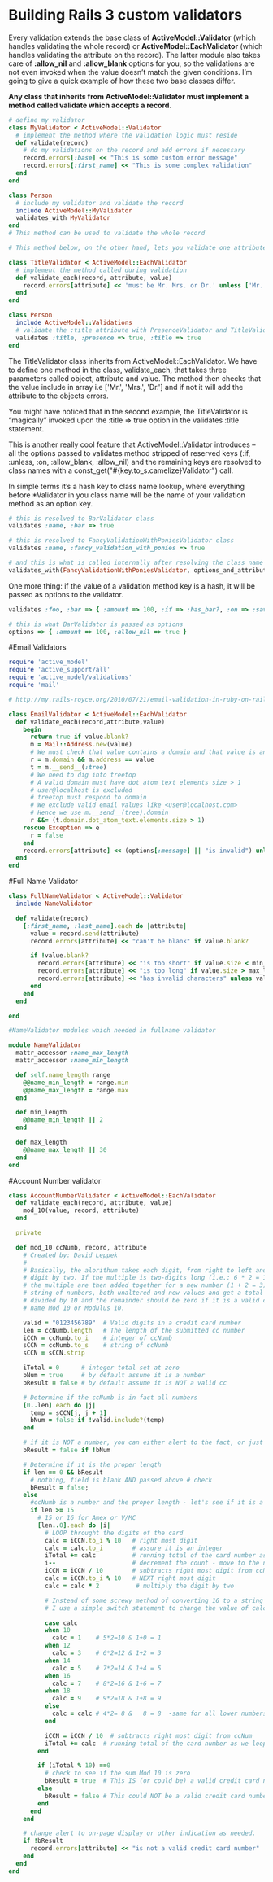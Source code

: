 # Building Rails 3 custom validators
Every validation extends the base class of **ActiveModel::Validator** (which handles validating the whole record) or **ActiveModel::EachValidator** (which handles validating the attribute on the record). The latter module also takes care of **:allow_nil** and **:allow_blank** options for you, so the validations are not even invoked when the value doesn’t match the given conditions.
I’m going to give a quick example of how these two base classes differ.

**Any class that inherits from ActiveModel::Validator must implement a method called validate which accepts a record.**
```ruby
# define my validator
class MyValidator < ActiveModel::Validator
  # implement the method where the validation logic must reside
  def validate(record)
    # do my validations on the record and add errors if necessary
    record.errors[:base] << "This is some custom error message"
    record.errors[:first_name] << "This is some complex validation"
  end
end

class Person
  # include my validator and validate the record
  include ActiveModel::MyValidator
  validates_with MyValidator
end
# This method can be used to validate the whole record
```

```ruby
# This method below, on the other hand, lets you validate one attribute

class TitleValidator < ActiveModel::EachValidator
  # implement the method called during validation
  def validate_each(record, attribute, value)
    record.errors[attribute] << 'must be Mr. Mrs. or Dr.' unless ['Mr.', 'Mrs.', 'Dr.'].include?(value)
  end
end

class Person
  include ActiveModel::Validations
  # validate the :title attribute with PresenceValidator and TitleValidator
  validates :title, :presence => true, :title => true
end
```
The TitleValidator class inherits from ActiveModel::EachValidator. We have to define one method in the class, validate_each, that takes three parameters called object, attribute and value. The method then checks that the value include in array i.e ['Mr.', 'Mrs.', 'Dr.'] and if not it will add the attribute to the objects errors.

You might have noticed that in the second example, the TitleValidator is “magically” invoked upon the :title => true option in the validates :title statement.

This is another really cool feature that ActiveModel::Validator introduces – all the options passed to validates method stripped of reserved keys (:if, :unless, :on, :allow_blank, :allow_nil) and the remaining keys are resolved to class names with a const_get("#{key.to_s.camelize}Validator") call.

In simple terms it’s a hash key to class name lookup, where everything before *Validator in you class name will be the name of your validation method as an option key.

```ruby
# this is resolved to BarValidator class
validates :name, :bar => true
```

```ruby
# this is resolved to FancyValidationWithPoniesValidator class
validates :name, :fancy_validation_with_ponies => true
```

```ruby
# and this is what is called internally after resolving the class name
validates_with(FancyValidationWithPoniesValidator, options_and_attributes)
```

One more thing: if the value of a validation method key is a hash, it will be passed as options to the validator.

```ruby
validates :foo, :bar => { :amount => 100, :if => :has_bar?, :on => :save, :allow_nil => true }

# this is what BarValidator is passed as options
options => { :amount => 100, :allow_nil => true }
```
#Email Validators

```ruby
require 'active_model'
require 'active_support/all'
require 'active_model/validations'
require 'mail'

# http://my.rails-royce.org/2010/07/21/email-validation-in-ruby-on-rails-without-regexp/

class EmailValidator < ActiveModel::EachValidator
  def validate_each(record,attribute,value)
    begin
      return true if value.blank?
      m = Mail::Address.new(value)
      # We must check that value contains a domain and that value is an email address
      r = m.domain && m.address == value
      t = m.__send__(:tree)
      # We need to dig into treetop
      # A valid domain must have dot_atom_text elements size > 1
      # user@localhost is excluded
      # treetop must respond to domain
      # We exclude valid email values like <user@localhost.com>
      # Hence we use m.__send__(tree).domain
      r &&= (t.domain.dot_atom_text.elements.size > 1)
    rescue Exception => e
      r = false
    end
    record.errors[attribute] << (options[:message] || "is invalid") unless r
  end
end
```
#Full Name Validator

```ruby
class FullNameValidator < ActiveModel::Validator
  include NameValidator

  def validate(record)
    [:first_name, :last_name].each do |attribute|
      value = record.send(attribute)
      record.errors[attribute] << "can't be blank" if value.blank?

      if !value.blank?
        record.errors[attribute] << "is too short" if value.size < min_length
        record.errors[attribute] << "is too long" if value.size > max_length
        record.errors[attribute] << "has invalid characters" unless value =~ /^[a-zA-Z\-\ ]*?$/
      end
    end
  end

end

#NameValidator modules which needed in fullname validator

module NameValidator
  mattr_accessor :name_max_length
  mattr_accessor :name_min_length

  def self.name_length range
    @@name_min_length = range.min
    @@name_max_length = range.max
  end

  def min_length
    @@name_min_length || 2
  end

  def max_length
    @@name_max_length || 30
  end
end
```

#Account Number validator

```ruby
class AccountNumberValidator < ActiveModel::EachValidator
  def validate_each(record, attribute, value)
    mod_10(value, record, attribute)
  end

  private

  def mod_10 ccNumb, record, attribute
    # Created by: David Leppek
    #
    # Basically, the alorithum takes each digit, from right to left and muliplies each second
    # digit by two. If the multiple is two-digits long (i.e.: 6 * 2 = 12) the two digits of
    # the multiple are then added together for a new number (1 + 2 = 3). You then add up the
    # string of numbers, both unaltered and new values and get a total sum. This sum is then
    # divided by 10 and the remainder should be zero if it is a valid credit card. Hense the
    # name Mod 10 or Modulus 10.

    valid = "0123456789"  # Valid digits in a credit card number
    len = ccNumb.length   # The length of the submitted cc number
    iCCN = ccNumb.to_i    # integer of ccNumb
    sCCN = ccNumb.to_s    # string of ccNumb
    sCCN = sCCN.strip

    iTotal = 0      # integer total set at zero
    bNum = true     # by default assume it is a number
    bResult = false # by default assume it is NOT a valid cc

    # Determine if the ccNumb is in fact all numbers
    [0..len].each do |j|
      temp = sCCN[j, j + 1]
      bNum = false if !valid.include?(temp)
    end

    # if it is NOT a number, you can either alert to the fact, or just pass a failure
    bResult = false if !bNum

    # Determine if it is the proper length
    if len == 0 && bResult
      # nothing, field is blank AND passed above # check
      bResult = false;
    else
      #ccNumb is a number and the proper length - let's see if it is a valid card number
      if len >= 15
        # 15 or 16 for Amex or V/MC
        [len..0].each do |i|
          # LOOP throught the digits of the card
          calc = iCCN.to_i % 10   # right most digit
          calc = calc.to_i        # assure it is an integer
          iTotal += calc          # running total of the card number as we loop - Do Nothing to first digit
          i--                     # decrement the count - move to the next digit in the card
          iCCN = iCCN / 10        # subtracts right most digit from ccNumb
          calc = iCCN.to_i % 10   # NEXT right most digit
          calc = calc * 2          # multiply the digit by two

          # Instead of some screwy method of converting 16 to a string and then parsing 1 and 6 and then adding them to make 7,
          # I use a simple switch statement to change the value of calc2 to 7 if 16 is the multiple.

          case calc
          when 10
            calc = 1    # 5*2=10 & 1+0 = 1
          when 12
            calc = 3    # 6*2=12 & 1+2 = 3
          when 14
            calc = 5    # 7*2=14 & 1+4 = 5
          when 16
            calc = 7    # 8*2=16 & 1+6 = 7
          when 18
            calc = 9    # 9*2=18 & 1+8 = 9
          else
            calc = calc # 4*2= 8 &   8 = 8  -same for all lower numbers
          end

          iCCN = iCCN / 10  # subtracts right most digit from ccNum
          iTotal += calc  # running total of the card number as we loop
        end

        if (iTotal % 10) ==0
          # check to see if the sum Mod 10 is zero
          bResult = true  # This IS (or could be) a valid credit card number.
        else
          bResult = false # This could NOT be a valid credit card number
        end
      end
    end

    # change alert to on-page display or other indication as needed.
    if !bResult
      record.errors[attribute] << "is not a valid credit card number"
    end
  end
end
```
